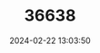 ---
title: "36638"
category: "Aglaia aherniana"
draft: false
date: 2024-02-22 13:03:50
languages:
  Bikol: ["Manaba"]
---